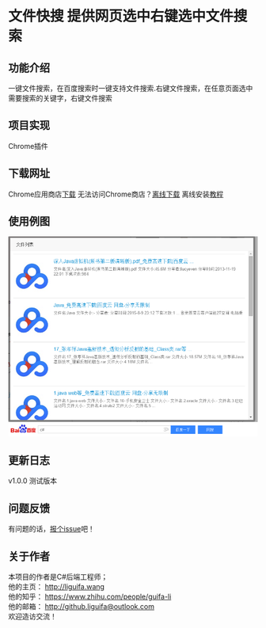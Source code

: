 # 文件快搜   提供网页选中右键选中文件搜索

## 功能介绍

一键文件搜索，在百度搜索时一键支持文件搜索.右键文件搜索，在任意页面选中需要搜索的关键字，右键文件搜索

## 项目实现

Chrome插件

## 下载网址

Chrome应用商店<a href="https://chrome.google.com/webstore/detail/%E7%BD%91%E7%9B%98%E6%90%9C%E7%B4%A2/elflbjncickmlbepjemchlcofapipjep?hl=zh-CN&gl=CN" target="_blank">下载</a>
无法访问Chrome商店？<a href="http://pan.baidu.com/s/1cI7Cjc" target="_blank">离线下载</a> 离线安装<a href="http://jingyan.baidu.com/article/359911f55e3a7557ff030670.html" target="_blank">教程</a>

## 使用例图

![image](https://github.com/liguifa/dropboxSearch/blob/master/example/1.png)
![image](https://github.com/liguifa/dropboxSearch/blob/master/example/2.png)

## 更新日志

v1.0.0  测试版本

## 问题反馈

有问题的话，<a href="https://github.com/liguifa/dropboxSearch/issues/new">报个issue</a>吧！

## 关于作者

本项目的作者是C#后端工程师；  
他的主页： http://liguifa.wang  
他的知乎： https://www.zhihu.com/people/guifa-li  
他的邮箱： http://github.liguifa@outlook.com 
<br />欢迎造访交流！
